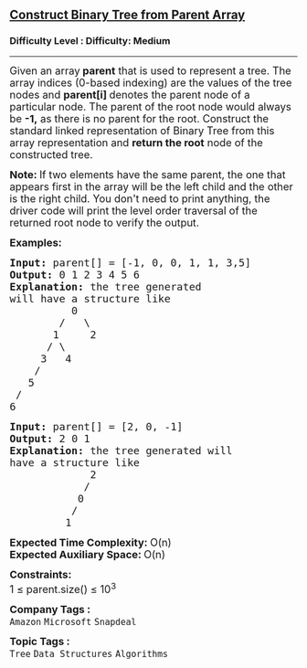 <h2><a href="https://www.geeksforgeeks.org/problems/construct-binary-tree-from-parent-array/1?timeMachineDate=2024-07-17">Construct Binary Tree from Parent Array</a></h2><h3>Difficulty Level : Difficulty: Medium</h3><hr><div class="problems_problem_content__Xm_eO"><p><span style="font-size: 18px;">Given an array<strong> parent</strong> that is used to represent a tree. The array indices (0-based indexing) are the values of the tree nodes and <strong>parent[i] </strong>denotes the parent node of a particular node. The parent of the root node would always be <strong>-1,</strong> as there is no parent for the root. Construct the standard linked representation of Binary Tree from this array representation and </span><span style="font-size: 18px;"><strong>return the root</strong> node of the constructed tree</span><span style="font-size: 18px;">.</span></p>
<p><strong><span style="font-size: 18px;">Note: </span></strong><span style="font-size: 18px;">If two elements have the same parent, the one that appears first in the array will be the left child and the other is the right child. You don't need to print anything, the driver code will print the level order traversal of the returned root node to verify the output.</span></p>
<p><strong><span style="font-size: 18px;">Examples:</span></strong></p>
<pre><strong><span style="font-size: 18px;">Input: </span></strong><span style="font-size: 18px;">parent[] = [-1, 0, 0, 1, 1, 3,5]
<strong>Output: </strong>0 1 2 3 4 5 6<strong>
Explanation: </strong>the tree generated
will have a structure like 
&nbsp;       &nbsp; 0
&nbsp;&nbsp;&nbsp;&nbsp;&nbsp;&nbsp;  /&nbsp;&nbsp; \
&nbsp;&nbsp;&nbsp;&nbsp;&nbsp;  1&nbsp;&nbsp;&nbsp;&nbsp; 2
&nbsp;&nbsp;&nbsp;&nbsp;  / \
&nbsp;&nbsp;&nbsp;  3&nbsp;&nbsp; 4
&nbsp;&nbsp;  /
&nbsp;  5
 /
6</span></pre>
<pre><strong><span style="font-size: 18px;">Input: </span></strong><span style="font-size: 18px;">parent[] = [2, 0, -1]
<strong>Output: </strong>2 0 1<strong>
Explanation: </strong>the tree generated will
have a structure like
&nbsp; &nbsp; &nbsp; &nbsp;  &nbsp;&nbsp; &nbsp;2
&nbsp; &nbsp; &nbsp; &nbsp; &nbsp; &nbsp;&nbsp;/&nbsp;&nbsp; 
&nbsp; &nbsp; &nbsp; &nbsp; &nbsp;  0&nbsp;  &nbsp;  
&nbsp; &nbsp; &nbsp; &nbsp; &nbsp; /&nbsp;&nbsp; 
&nbsp; &nbsp; &nbsp; &nbsp;  1   &nbsp; </span></pre>
<p><span style="font-size: 18px;"><strong>Expected Time Complexity:&nbsp;</strong>O(n)<br><strong>Expected Auxiliary Space:&nbsp;</strong>O(n)</span></p>
<p><span style="font-size: 18px;"><strong>Constraints:</strong><br>1 ≤ parent.size() ≤ 10<sup>3</sup></span></p></div><p><span style=font-size:18px><strong>Company Tags : </strong><br><code>Amazon</code>&nbsp;<code>Microsoft</code>&nbsp;<code>Snapdeal</code>&nbsp;<br><p><span style=font-size:18px><strong>Topic Tags : </strong><br><code>Tree</code>&nbsp;<code>Data Structures</code>&nbsp;<code>Algorithms</code>&nbsp;